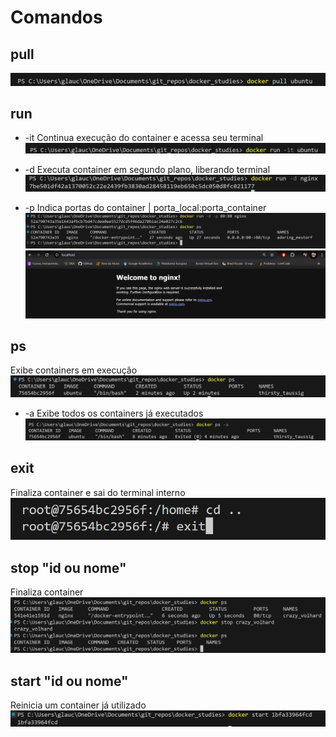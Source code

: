 # Comandos

## pull

![alt text](asset/image-2.png)

## run

- -it
Continua execução do container e acessa seu terminal
![alt text](asset/image-3.png)

- -d
Executa container em segundo plano, liberando terminal
![alt text](asset/image-8.png)

- -p
Indica portas do container | porta_local:porta_container
![alt text](asset/image-9.png)
![alt text](asset/image-10.png)

## ps

Exibe containers em execução
![alt text](asset/image-4.png)

- -a
Exibe todos os containers já executados
![alt text](asset/image-6.png)

## exit

Finaliza container e sai do terminal interno
![alt text](asset/image-5.png)

## stop "id ou nome"

Finaliza container
![alt text](asset/image-7.png)

## start "id ou nome"

Reinicia um container já utilizado
![alt text](asset/image-11.png)

